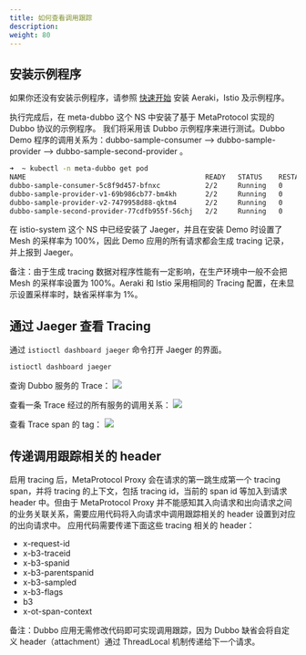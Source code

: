 ```yaml
---
title: 如何查看调用跟踪
description: 
weight: 80
---
```


## 安装示例程序

如果你还没有安装示例程序，请参照 [快速开始](/zh/docs/v1.x/quickstart/) 安装 Aeraki，Istio 及示例程序。

执行完成后，在 meta-dubbo 这个 NS 中安装了基于 MetaProtocol 实现的 Dubbo 协议的示例程序。
我们将采用该 Dubbo 示例程序来进行测试。Dubbo Demo 程序的调用关系为：dubbo-sample-consumer --> dubbo-sample-provider --> dubbo-sample-second-provider 。

```bash
➜  ~ kubectl -n meta-dubbo get pod
NAME                                            READY   STATUS    RESTARTS   AGE
dubbo-sample-consumer-5c8f9d457-bfnxc           2/2     Running   0          45s
dubbo-sample-provider-v1-69b986cb77-bm4kh       2/2     Running   0          45s
dubbo-sample-provider-v2-7479958d88-qktm4       2/2     Running   0          45s
dubbo-sample-second-provider-77cdfb955f-56chj   2/2     Running   0          45s
```

在 istio-system 这个 NS 中已经安装了 Jaeger，并且在安装 Demo 时设置了 Mesh 的采样率为 100%，因此 Demo 应用的所有请求都会生成 tracing 记录，并上报到 Jaeger。

备注：由于生成 tracing 数据对程序性能有一定影响，在生产环境中一般不会把 Mesh 的采样率设置为 100%。Aeraki 和 Istio 采用相同的 Tracing 配置，在未显示设置采样率时，缺省采样率为 1%。

## 通过 Jaeger 查看 Tracing

通过 ```istioctl dashboard jaeger``` 命令打开 Jaeger 的界面。

```bash
istioctl dashboard jaeger
```

查询 Dubbo 服务的 Trace：
![](../traces.png)

查看一条 Trace 经过的所有服务的调用关系：
![](../trace-timeline.png)

查看 Trace span 的 tag：
![](../trace-span-tag.png)

## 传递调用跟踪相关的 header

启用 tracing 后，MetaProtocol Proxy 会在请求的第一跳生成第一个 tracing span，并将 tracing 的上下文，包括 tracing id，当前的 span id 等加入到请求 header 中。但由于 MetaProtocol Proxy 并不能感知其入向请求和出向请求之间的业务关联关系，需要应用代码将入向请求中调用跟踪相关的 header 设置到对应的出向请求中。
应用代码需要传递下面这些 tracing 相关的 header：
* x-request-id
* x-b3-traceid
* x-b3-spanid
* x-b3-parentspanid
* x-b3-sampled
* x-b3-flags
* b3
* x-ot-span-context

备注：Dubbo 应用无需修改代码即可实现调用跟踪，因为 Dubbo 缺省会将自定义 header（attachment）通过 ThreadLocal 机制传递给下一个请求。

